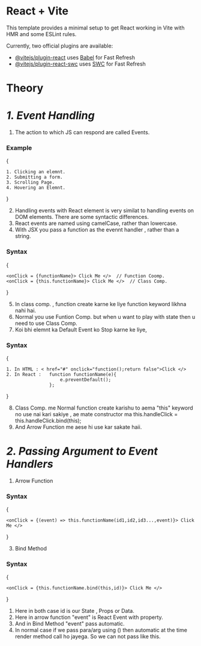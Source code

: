 # React + Vite

This template provides a minimal setup to get React working in Vite with HMR and some ESLint rules.

Currently, two official plugins are available:

- [@vitejs/plugin-react](https://github.com/vitejs/vite-plugin-react/blob/main/packages/plugin-react/README.md) uses [Babel](https://babeljs.io/) for Fast Refresh
- [@vitejs/plugin-react-swc](https://github.com/vitejs/vite-plugin-react-swc) uses [SWC](https://swc.rs/) for Fast Refresh


# Theory

# _1. Event Handling_

1. The action to which JS can respond are called Events.

<h3>Example</h3>
{

    1. Clicking an elemnt.
    2. Submitting a form.
    3. Scrolling Page.
    4. Hovering an Elemnt.
}

2. Handling events with React element is very similat to handling events on DOM elements. There are some syntactic differences.
3. React events are named using camelCase, rather than lowercase.
4. With JSX you pass a function as the evennt handler , rather than a string.

<h3>Syntax</h3>
{

    <onClick = {functionName}> Click Me </>  // Function Coomp.
    <onClick = {this.functionName}> Click Me </>  // Class Comp.
  }

5. In class comp. , function create karne ke liye function keyword likhna nahi hai.
6. Normal you use Funtion Comp. but when u want to play with state then u need to use Class Comp.
7. Koi bhi elemnt ka Default Event ko Stop karne ke liye,

<h3>Syntax</h3>
{

    1. In HTML : < href="#" onclick="function();return false">Click </>
    2. In React :   function functionName(e){
                        e.preventDefault();
                    };
}

8. Class Comp. me Normal function create karishu to aema "this" keyword no use nai kari sakiye , ae mate constructor ma this.handleClick = this.handleClick.bind(this);
9. And Arrow Function me aese hi use kar sakate haii.

# _2. Passing Argument to Event Handlers_

1. Arrow Function
<h3>Syntax</h3>
{

    <onClick = {(event) => this.functionName(id1,id2,id3...,event)}> Click Me </>
}

3. Bind Method
<h3>Syntax</h3>
{
    
    <onClick = {this.functionName.bind(this,id)}> Click Me </>
}

1. Here in both case id is our State , Props or Data.
2. Here in arrow function "event" is React Event with property.
3. And in Bind Method "event" pass automatic. 
4. In normal case if we pass para/arg using () then automatic at the time render method call ho jayega. So we can not pass like this.
